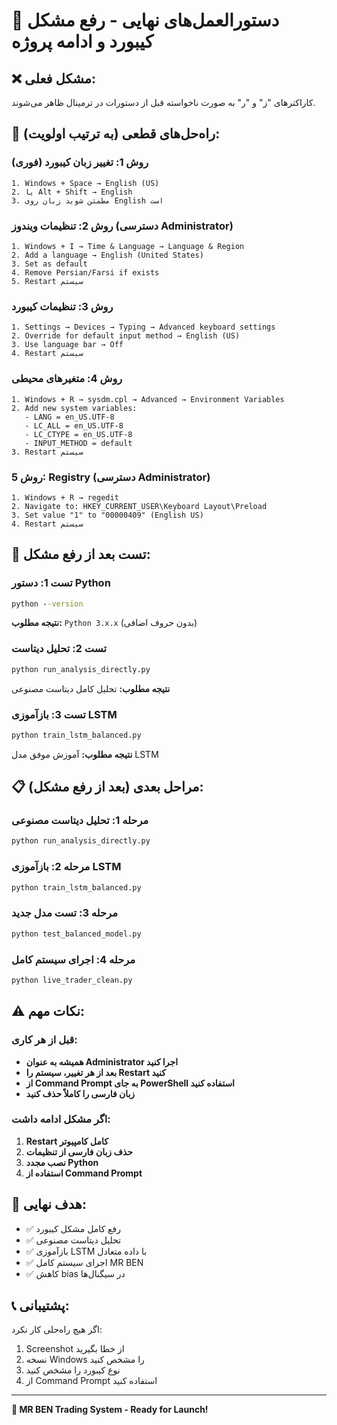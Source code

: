 # 🚨 دستورالعمل‌های نهایی - رفع مشکل کیبورد و ادامه پروژه

## **❌ مشکل فعلی:**
کاراکترهای "ز" و "ر" به صورت ناخواسته قبل از دستورات در ترمینال ظاهر می‌شوند.

## **🔧 راه‌حل‌های قطعی (به ترتیب اولویت):**

### **روش 1: تغییر زبان کیبورد (فوری)**
```
1. Windows + Space → English (US)
2. یا Alt + Shift → English
3. مطمئن شوید زبان روی English است
```

### **روش 2: تنظیمات ویندوز (دسترسی Administrator)**
```
1. Windows + I → Time & Language → Language & Region
2. Add a language → English (United States)
3. Set as default
4. Remove Persian/Farsi if exists
5. Restart سیستم
```

### **روش 3: تنظیمات کیبورد**
```
1. Settings → Devices → Typing → Advanced keyboard settings
2. Override for default input method → English (US)
3. Use language bar → Off
4. Restart سیستم
```

### **روش 4: متغیرهای محیطی**
```
1. Windows + R → sysdm.cpl → Advanced → Environment Variables
2. Add new system variables:
   - LANG = en_US.UTF-8
   - LC_ALL = en_US.UTF-8
   - LC_CTYPE = en_US.UTF-8
   - INPUT_METHOD = default
3. Restart سیستم
```

### **روش 5: Registry (دسترسی Administrator)**
```
1. Windows + R → regedit
2. Navigate to: HKEY_CURRENT_USER\Keyboard Layout\Preload
3. Set value "1" to "00000409" (English US)
4. Restart سیستم
```

## **🧪 تست بعد از رفع مشکل:**

### **تست 1: دستور Python**
```cmd
python --version
```
**نتیجه مطلوب:** `Python 3.x.x` (بدون حروف اضافی)

### **تست 2: تحلیل دیتاست**
```cmd
python run_analysis_directly.py
```
**نتیجه مطلوب:** تحلیل کامل دیتاست مصنوعی

### **تست 3: بازآموزی LSTM**
```cmd
python train_lstm_balanced.py
```
**نتیجه مطلوب:** آموزش موفق مدل LSTM

## **📋 مراحل بعدی (بعد از رفع مشکل):**

### **مرحله 1: تحلیل دیتاست مصنوعی**
```cmd
python run_analysis_directly.py
```

### **مرحله 2: بازآموزی LSTM**
```cmd
python train_lstm_balanced.py
```

### **مرحله 3: تست مدل جدید**
```cmd
python test_balanced_model.py
```

### **مرحله 4: اجرای سیستم کامل**
```cmd
python live_trader_clean.py
```

## **⚠️ نکات مهم:**

### **قبل از هر کاری:**
- **همیشه به عنوان Administrator اجرا کنید**
- **بعد از هر تغییر، سیستم را Restart کنید**
- **از Command Prompt به جای PowerShell استفاده کنید**
- **زبان فارسی را کاملاً حذف کنید**

### **اگر مشکل ادامه داشت:**
1. **Restart کامل کامپیوتر**
2. **حذف زبان فارسی از تنظیمات**
3. **نصب مجدد Python**
4. **استفاده از Command Prompt**

## **🎯 هدف نهایی:**
- ✅ رفع کامل مشکل کیبورد
- ✅ تحلیل دیتاست مصنوعی
- ✅ بازآموزی LSTM با داده متعادل
- ✅ اجرای سیستم کامل MR BEN
- ✅ کاهش bias در سیگنال‌ها

## **📞 پشتیبانی:**
اگر هیچ راه‌حلی کار نکرد:
1. Screenshot از خطا بگیرید
2. نسخه Windows را مشخص کنید
3. نوع کیبورد را مشخص کنید
4. از Command Prompt استفاده کنید

---

**🚀 MR BEN Trading System - Ready for Launch!** 